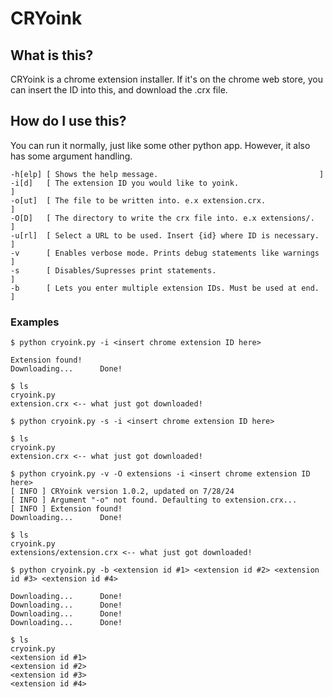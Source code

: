 # CRYoink
## What is this?
CRYoink is a chrome extension installer. If it's on the chrome web store, you can insert the ID into this, and download the .crx file.
## How do I use this? 
You can run it normally, just like some other python app. However, it also has some argument handling.
```
-h[elp] [ Shows the help message.                                    ]
-i[d]   [ The extension ID you would like to yoink.                   ]
-o[ut]  [ The file to be written into. e.x extension.crx.             ]
-O[D]   [ The directory to write the crx file into. e.x extensions/.  ]
-u[rl]  [ Select a URL to be used. Insert {id} where ID is necessary. ]
-v      [ Enables verbose mode. Prints debug statements like warnings ]
-s      [ Disables/Supresses print statements.                        ]
-b      [ Lets you enter multiple extension IDs. Must be used at end. ]
```
### Examples
```
$ python cryoink.py -i <insert chrome extension ID here>

Extension found!
Downloading...      Done!

$ ls
cryoink.py
extension.crx <-- what just got downloaded!

$ python cryoink.py -s -i <insert chrome extension ID here>

$ ls
cryoink.py
extension.crx <-- what just got downloaded!

$ python cryoink.py -v -O extensions -i <insert chrome extension ID here>
[ INFO ] CRYoink version 1.0.2, updated on 7/28/24
[ INFO ] Argument "-o" not found. Defaulting to extension.crx...
[ INFO ] Extension found!
Downloading...      Done!

$ ls
cryoink.py
extensions/extension.crx <-- what just got downloaded!

$ python cryoink.py -b <extension id #1> <extension id #2> <extension id #3> <extension id #4>

Downloading...      Done!
Downloading...      Done!
Downloading...      Done!
Downloading...      Done!

$ ls
cryoink.py
<extension id #1>
<extension id #2>
<extension id #3>
<extension id #4>
```